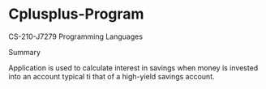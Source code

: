 # Cplusplus-Program
CS-210-J7279 Programming Languages

Summary

Application is used to calculate interest in savings when money is invested into an account typical ti that of a high-yield savings account.
